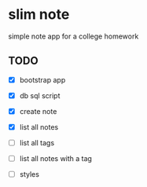 # slim note

simple note app for a college homework

## TODO

- [x] bootstrap app
- [x] db sql script
- [x] create note
- [x] list all notes
- [ ] list all tags
- [ ] list all notes with a tag
- [ ] styles

